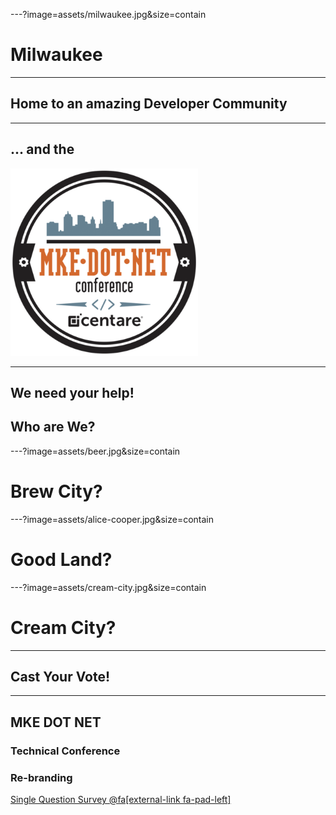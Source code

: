 ---?image=assets/milwaukee.jpg&size=contain
# <span class="orange black-shadow">Milwaukee</span>

---
## <span class="orange">Home to an amazing Developer Community</span>

---
## <span class="orange black-shadow">... and the</span>
<img src="assets/mke-dot-net.png" height="300" />

---
## <span class="white">We need your help!</span>
## <span class="orange">Who are We?</span>

---?image=assets/beer.jpg&size=contain
# <span class="orange black-shadow">Brew City?</span>

---?image=assets/alice-cooper.jpg&size=contain
# <span class="orange black-shadow">Good Land?</span>

---?image=assets/cream-city.jpg&size=contain
# <span class="orange black-shadow">Cream City?</span>

---
## <span class="orange">Cast Your Vote!</span>

---
## <span class="orange">MKE DOT NET</span>
### <span class="white">Technical Conference</span>
### <span class="orange">Re-branding</span>

[Single Question Survey @fa[external-link fa-pad-left]](https://surveymonkey.com/r/rebrandnet)
